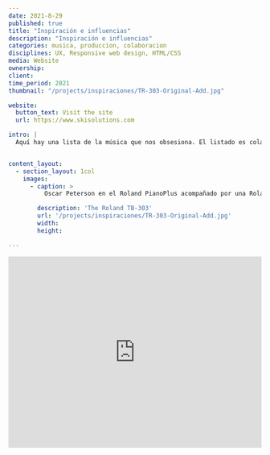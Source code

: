 ```yaml
---
date: 2021-8-29
published: true
title: "Inspiración e influencias"
description: "Inspiración e influencias"
categories: musica, produccion, colaboracion
disciplines: UX, Responsive web design, HTML/CSS
media: Website
ownership:
client: 
time_period: 2021
thumbnail: "/projects/inspiraciones/TR-303-Original-Add.jpg"

website:
  button_text: Visit the site
  url: https://www.skisolutions.com

intro: |
  Aquí hay una lista de la música que nos obsesiona. El listado es colaborativo – envíanos música que te gustaría añadir. Y bailemos.


content_layout:
  - section_layout: 1col
    images:
      - caption: >
          Oscar Peterson en el Roland PianoPlus acompañado por una Roland TR-606 y una TB-303. La imagen corresponde a la publicidad original por Roland. (Imagen tomada de <a href="https://www.attackmagazine.com/technique/tutorials/how-to-make-an-acid-house-bassline/">Attack Magazine</a>)

        description: 'The Roland TB-303'
        url: '/projects/inspiraciones/TR-303-Original-Add.jpg'
        width:
        height:

---
```





<iframe src="https://open.spotify.com/embed/playlist/5wQ3BxciiSQWnKINmaVZyA" width="100%" height="380" frameBorder="0" allowtransparency="true" allow="encrypted-media"></iframe>